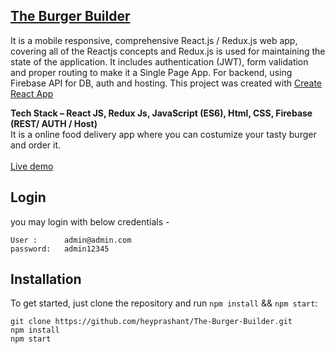 ## [The Burger Builder ](https://react-my-burger-167c9.web.app/)

It is a mobile responsive, comprehensive React.js / Redux.js web app, covering all of the Reactjs concepts and Redux.js is used for maintaining the state of the application. It includes authentication (JWT), form validation and proper routing to make it a Single Page App. For backend, using Firebase API for DB, auth and hosting. 
This project was created with [Create React App](https://github.com/facebookincubator/create-react-app)

**Tech Stack – React JS, Redux Js, JavaScript (ES6), Html, CSS, Firebase (REST/ AUTH / Host)**
<br>It is a online food delivery app where you can costumize your tasty burger and order it.</br>
<br/>[Live demo](https://react-my-burger-167c9.web.app)<br />

## Login
you may login with below credentials - 
```
User :      admin@admin.com
password:   admin12345
```


## Installation

To get started, just clone the repository and run `npm install` && `npm start`:

```
git clone https://github.com/heyprashant/The-Burger-Builder.git
npm install
npm start
```

## 
